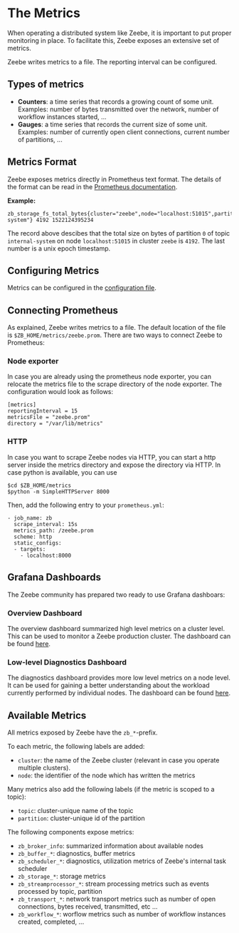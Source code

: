 # The Metrics

When operating a distributed system like Zeebe, it is important to put proper monitoring in place.
To facilitate this, Zeebe exposes an extensive set of metrics.

Zeebe writes metrics to a file. The reporting interval can be configured.

## Types of metrics

* **Counters**: a time series that records a growing count of some unit. Examples: number of bytes transmitted over the network, number of workflow instances started, ...
* **Gauges**: a time series that records the current size of some unit. Examples: number of currently open client connections, current number of partitions, ...

## Metrics Format

Zeebe exposes metrics directly in Prometheus text format.
The details of the format can be read in the [Prometheus documentation][prom-format].

**Example:**

```
zb_storage_fs_total_bytes{cluster="zeebe",node="localhost:51015",partition="0",topic="internal-system"} 4192 1522124395234
```

The record above descibes that the total size on bytes of partition `0` of topic `internal-system` on node `localhost:51015` in cluster `zeebe` is `4192`. The last number is a unix epoch timestamp.

## Configuring Metrics

Metrics can be configured in the [configuration file](operations/the-zeebecfgtoml-file.html#Metrics).

## Connecting Prometheus

As explained, Zeebe writes metrics to a file. The default location of the file is `$ZB_HOME/metrics/zeebe.prom`. There are two ways to connect Zeebe to Prometheus:

### Node exporter

In case you are already using the prometheus node exporter, you can relocate the metrics file to the scrape directory of the node exporter. The configuration would look as follows:

```
[metrics]
reportingInterval = 15
metricsFile = "zeebe.prom"
directory = "/var/lib/metrics"
```

### HTTP

In case you want to scrape Zeebe nodes via HTTP, you can start a http server inside the metrics directory and expose
the directory via HTTP. In case python is available, you can use

```
$cd $ZB_HOME/metrics
$python -m SimpleHTTPServer 8000
```

Then, add the following entry to your `prometheus.yml`:

```
- job_name: zb
  scrape_interval: 15s
  metrics_path: /zeebe.prom
  scheme: http
  static_configs:
  - targets:
    - localhost:8000
```

## Grafana Dashboards

The Zeebe community has prepared two ready to use Grafana dashboars:

### Overview Dashboard

The overview dashboard summarized high level metrics on a cluster level. This can be used to monitor a Zeebe production cluster. The dashboard can be found [here](https://grafana.com/dashboards/5237).

### Low-level Diagnostics Dashboard

The diagnostics dashboard provides more low level metrics on a node level. It can be used for gaining a better understanding about the workload currently performed by individual nodes. The dashboard can be found [here](https://grafana.com/dashboards/5210).

## Available Metrics

All metrics exposed by Zeebe have the `zb_*`-prefix.

To each metric, the following labels are added:

* `cluster`: the name of the Zeebe cluster (relevant in case you operate multiple clusters).
* `node`: the identifier of the node which has written the metrics

Many metrics also add the following labels (if the metric is scoped to a topic):

* `topic`: cluster-unique name of the topic
* `partition`: cluster-unique id of the partition

The following components expose metrics:

* `zb_broker_info`: summarized information about available nodes
* `zb_buffer_*`: diagnostics, buffer metrics
* `zb_scheduler_*`: diagnostics, utilization metrics of Zeebe's internal task scheduler
* `zb_storage_*`: storage metrics
* `zb_streamprocessor_*`: stream processing metrics such as events processed by topic, partition
* `zb_transport_*`: network transport metrics such as number of open connections, bytes received, transmitted, etc ...
* `zb_workflow_*`: worflow metrics such as number of workflow instances created, completed, ...

[prom-format]: https://prometheus.io/docs/instrumenting/exposition_formats/#text-format-details
